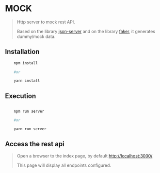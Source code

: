 # MOCK


>Http server to mock rest API.
>
>Based on the library [json-server](https://github.com/typicode/json-server) and on the library [faker](https://github.com/Marak/Faker.js), it generates dummy/mock data.

## Installation

```bash
    npm install
    
    #or

    yarn install
```

## Execution

```bash

    npm run server

    #or

    yarn run server
```

## Access the rest api

>Open a browser to the index page, by default [http://localhost:3000/](http://localhost:3000/)
>
>This page will display all endpoints configured.
